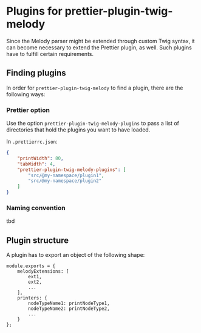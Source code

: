 # Plugins for prettier-plugin-twig-melody

Since the Melody parser might be extended through custom Twig syntax, it can become necessary to extend the Prettier plugin, as well. Such plugins have to fulfill certain requirements.

## Finding plugins

In order for `prettier-plugin-twig-melody` to find a plugin, there are the following ways:

### Prettier option

Use the option `prettier-plugin-twig-melody-plugins` to pass a list of directories that hold the plugins you want to have loaded.

In `.prettierrc.json`:

```json
{
    "printWidth": 80,
    "tabWidth": 4,
    "prettier-plugin-twig-melody-plugins": [
        "src/@my-namespace/plugin1",
        "src/@my-namespace/plugin2"
    ]
}
```

### Naming convention

tbd

## Plugin structure

A plugin has to export an object of the following shape:

```
module.exports = {
    melodyExtensions: [
        ext1,
        ext2,
        ...
    ],
    printers: {
        nodeTypeName1: printNodeType1,
        nodeTypeName2: printNodeType2,
        ...
    }
};
```

